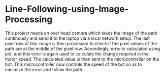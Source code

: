 # Line-Following-using-Image-Processing
This project needs an over head camera which takes the image of the path continously and send it to the laptop via a local network setup. The last pixel row of this image is then processed to check if the pixel values of the path are at the middle of the pixel row. Accordingly, error is calculated using pid, and this error is again used to calculate the change required in the motor speed. The calculated value is then sent to the microcontroller on the bot. This microcontroller now controls the speed of the bot so as to minimize the error and follow the path.
